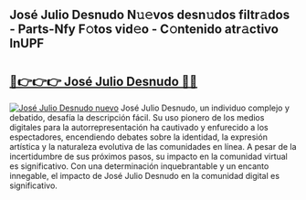 ## José Julio Desnudo N𝚞𝚎vos desn𝚞dos filtr𝚊dos - Parts-Nfy F𝚘tos vid𝚎o - C𝚘ntenido atr𝚊ctivo lnUPF

# <h2><a href="http://mbaeei.tromn.icu/?c=Jos%c3%a9+Julio+Desnudo">🔗👉👉👉 José Julio Desnudo 🔗🔗</a></h2>

[![José Julio Desnudo nuevo](https://i.imgur.com/pEAQMta.gif)](http://mbaeei.tromn.icu/?c=Jos%c3%a9+Julio+Desnudo)
José Julio Desnudo, un individuo complejo y debatido, desafía la descripción fácil. Su uso pionero de los medios digitales para la autorrepresentación ha cautivado y enfurecido a los espectadores, encendiendo debates sobre la identidad, la expresión artística y la naturaleza evolutiva de las comunidades en línea. A pesar de la incertidumbre de sus próximos pasos, su impacto en la comunidad virtual es significativo. Con una determinación inquebrantable y un encanto innegable, el impacto de José Julio Desnudo en la comunidad digital es significativo.
